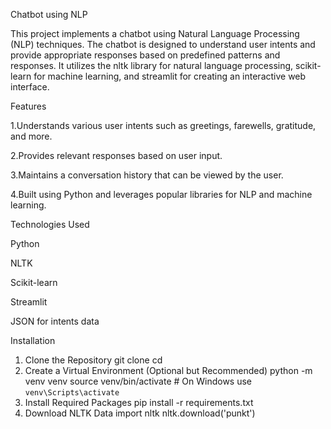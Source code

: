Chatbot using NLP

This project implements a chatbot using Natural Language Processing (NLP) techniques. The chatbot is designed to understand user intents and provide appropriate responses based on predefined patterns and responses. It utilizes the nltk library for natural language processing, scikit-learn for machine learning, and streamlit for creating an interactive web interface.

Features

1.Understands various user intents such as greetings, farewells, gratitude, and more.

2.Provides relevant responses based on user input.

3.Maintains a conversation history that can be viewed by the user.

4.Built using Python and leverages popular libraries for NLP and machine learning.

Technologies Used

Python

NLTK

Scikit-learn

Streamlit

JSON for intents data

Installation
1. Clone the Repository
git clone <repository-url>
cd <repository-directory>
2. Create a Virtual Environment (Optional but Recommended)
python -m venv venv
source venv/bin/activate  # On Windows use `venv\Scripts\activate`
3. Install Required Packages
pip install -r requirements.txt
4. Download NLTK Data
import nltk
nltk.download('punkt')




